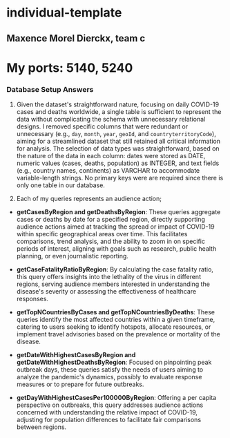 # individual-template
## Maxence Morel Dierckx, team c
# My ports: 5140, 5240

### Database Setup Answers
1. Given the dataset's straightforward nature, focusing on daily COVID-19 cases and deaths worldwide, a single table is sufficient to represent the data without complicating the schema with unnecessary relational designs. I removed specific columns that were redundant or unnecessary (e.g., `day`, `month`, `year`, `geoId`, and `countryterritoryCode`), aiming for a streamlined dataset that still retained all critical information for analysis. The selection of data types was straightforward, based on the nature of the data in each column: dates were stored as DATE, numeric values (cases, deaths, population) as INTEGER, and text fields (e.g., country names, continents) as VARCHAR to accommodate variable-length strings. No primary keys were are required since there is only one table in our database.

2. Each of my queries represents an audience action;

* **getCasesByRegion and getDeathsByRegion**: These queries aggregate cases or deaths by date for a specified region, directly supporting audience actions aimed at tracking the spread or impact of COVID-19 within specific geographical areas over time. This facilitates comparisons, trend analysis, and the ability to zoom in on specific periods of interest, aligning with goals such as research, public health planning, or even journalistic reporting.

* **getCaseFatalityRatioByRegion**: By calculating the case fatality ratio, this query offers insights into the lethality of the virus in different regions, serving audience members interested in understanding the disease's severity or assessing the effectiveness of healthcare responses.

* **getTopNCountriesByCases and getTopNCountriesByDeaths**: These queries identify the most affected countries within a given timeframe, catering to users seeking to identify hotspots, allocate resources, or implement travel advisories based on the prevalence or mortality of the disease.

* **getDateWithHighestCasesByRegion and getDateWithHighestDeathsByRegion**: Focused on pinpointing peak outbreak days, these queries satisfy the needs of users aiming to analyze the pandemic's dynamics, possibly to evaluate response measures or to prepare for future outbreaks.

* **getDayWithHighestCasesPer100000ByRegion**: Offering a per capita perspective on outbreaks, this query addresses audience actions concerned with understanding the relative impact of COVID-19, adjusting for population differences to facilitate fair comparisons between regions.
